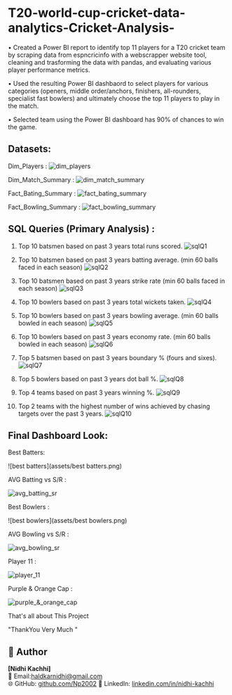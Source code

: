 # T20-world-cup-cricket-data-analytics-Cricket-Analysis-

•	Created a Power BI report to identify top 11 players for a T20 cricket team by scraping data from espncricinfo with a webscrapper website tool, cleaning and trasforming the data with pandas, and evaluating various player performance metrics.

•	Used the resulting Power BI dashbaord to select players for various categories (openers, middle order/anchors, finishers, all-rounders, specialist fast bowlers) and ultimately choose the top 11 players to play in the match.

•	Selected team using the Power BI dashboard has 90% of chances to win the game.


## Datasets:

Dim_Players :
![dim_players](assets/dim_players.png)

Dim_Match_Summary :
![dim_match_summary](assets/dim_match_summary.png)

Fact_Bating_Summary :
![fact_bating_summary](assets/fact_bating_summary.png)

Fact_Bowling_Summary :
![fact_bowling_summary](assets/fact_bowling_summary.png)


## SQL Queries (Primary Analysis) : 

1. Top 10 batsmen based on past 3 years total runs scored.
![sqlQ1](assets/sqlQ1.png)


2. Top 10 batsmen based on past 3 years batting average. (min 60 balls faced in
each season)
![sqlQ2](assets/sqlQ2.png)

3. Top 10 batsmen based on past 3 years strike rate (min 60 balls faced in each
season)
![sqlQ3](assets/sqlQ3.png)

4. Top 10 bowlers based on past 3 years total wickets taken.
![sqlQ4](assets/sqlQ4.png)

5. Top 10 bowlers based on past 3 years bowling average. (min 60 balls bowled in
each season)
![sqlQ5](assets/sqlQ5.png)

6. Top 10 bowlers based on past 3 years economy rate. (min 60 balls bowled in
each season)
![sqlQ6](assets/sqlQ6.png)

7. Top 5 batsmen based on past 3 years boundary % (fours and sixes).
![sqlQ7](assets/sqlQ7.png)

8. Top 5 bowlers based on past 3 years dot ball %.
![sqlQ8](assets/sqlQ8.png)


9. Top 4 teams based on past 3 years winning %.
![sqlQ9](assets/sqlQ9.png)

10. Top 2 teams with the highest number of wins achieved by chasing targets over
the past 3 years.
![sqlQ10](assets/sqlQ10.png)


## Final Dashboard Look:

Best Batters:

![best batters](assets/best batters.png)


AVG Batting vs S/R :

![avg_batting_sr](assets/avg_batting_sr.png)


Best Bowlers :

![best bowlers](assets/best bowlers.png)


AVG Bowling vs S/R :

![avg_bowling_sr](assets/avg_bowling_sr.png)



Player 11 :

![player_11](assets/player_11.png)



Purple & Orange Cap : 

![purple_&_orange_cap](assets/purple_&_orange_cap.png)


That's all about This Project

"ThankYou Very Much "

## 👤 Author

**[Nidhi Kachhi]**  
📧 Email:[haldkarnidhi@gmail.com](mailto:haldkarnidhi@gmail.com)   
🌐 GitHub: [github.com/Np2002](https://github.com/Np2002)
📎 LinkedIn: [linkedin.com/in/nidhi-kachhi](https://www.linkedin.com/in/nidhi-kachhi/)